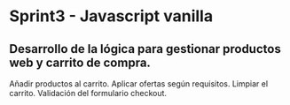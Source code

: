 # Sprint3 - Javascript vanilla

## Desarrollo de la lógica para gestionar productos web y carrito de compra.
Añadir productos al carrito.
Aplicar ofertas según requisitos.
Limpiar el carrito.
Validación del formulario checkout.
